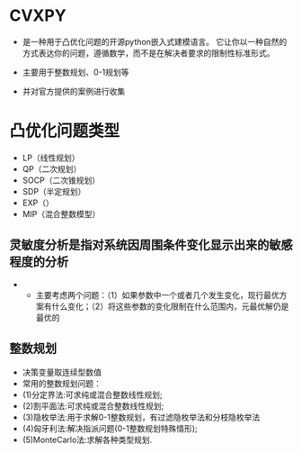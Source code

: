 # CVXPY
* 是一种用于凸优化问题的开源python嵌入式建模语言。 它让你以一种自然的方式表达你的问题，遵循数学，而不是在解决者要求的限制性标准形式。

* 主要用于整数规划、0-1规划等
* 并对官方提供的案例进行收集

# 凸优化问题类型
* LP（线性规划）
* QP（二次规划）
* SOCP（二次锥规划）
* SDP（半定规划）
* EXP（）
* MIP（混合整数模型）

## 灵敏度分析是指对系统因周围条件变化显示出来的敏感程度的分析
* * 主要考虑两个问题：（1）如果参数中一个或者几个发生变化，现行最优方案有什么变化；（2）将这些参数的变化限制在什么范围内，元最优解仍是最优的

## 整数规划
* 决策变量取连续型数值
* 常用的整数规划问题：
* (1)分定界法:可求纯或混合整数线性规划;
* (2)割平面法:可求纯或混合整数线性规划;
* (3)隐枚举法:用于求解0-1整数规划，有过滤隐枚举法和分枝隐枚举法
* (4)匈牙利法:解决指派问题(0-1整数规划特殊情形);
* (5)MonteCarlo法:求解各种类型规划.
